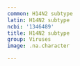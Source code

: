 ```yaml
---
common: H14N2 subtype
latin: H14N2 subtype
ncbi: '1346489'
title: H14N2 subtype
group: Viruses
image: .na.character

---
```

